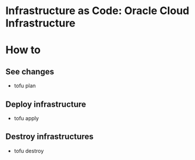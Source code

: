 # Infrastructure as Code: Oracle Cloud Infrastructure

# How to

## See changes

- tofu plan

## Deploy infrastructure
- tofu apply

## Destroy infrastructures

- tofu destroy